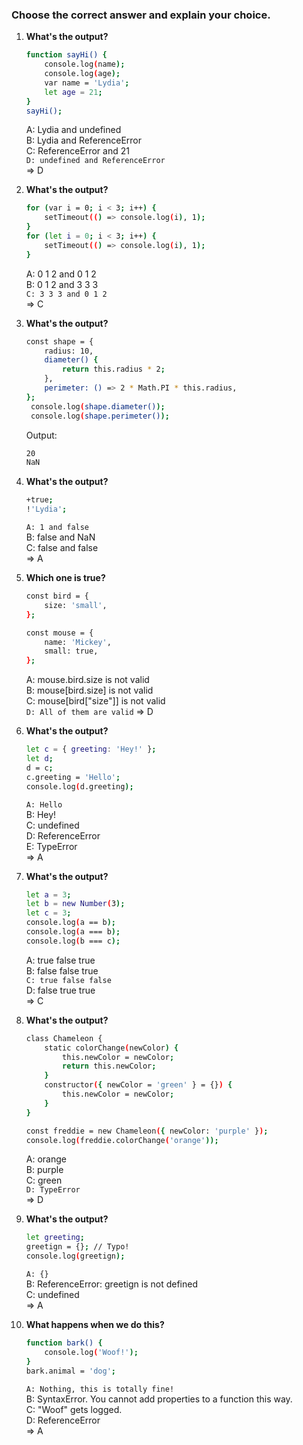 ### Choose the correct answer and explain your choice.

1. **What's the output?**

   ```bash
   function sayHi() {
       console.log(name);
       console.log(age);
       var name = 'Lydia';
       let age = 21;
   }
   sayHi();
   ```

   A: Lydia and undefined <br />
   B: Lydia and ReferenceError <br />
   C: ReferenceError and 21 <br />
   `D: undefined and ReferenceError` <br />
   => D

2. **What's the output?**

   ```bash
   for (var i = 0; i < 3; i++) {
       setTimeout(() => console.log(i), 1);
   }
   for (let i = 0; i < 3; i++) {
       setTimeout(() => console.log(i), 1);
   }
   ```

   A: 0 1 2 and 0 1 2 <br />
   B: 0 1 2 and 3 3 3 <br />
   `C: 3 3 3 and 0 1 2` <br />
   => C

3. **What's the output?**

   ```bash
   const shape = {
       radius: 10,
       diameter() {
           return this.radius * 2;
       },
       perimeter: () => 2 * Math.PI * this.radius,
   };
    console.log(shape.diameter());
    console.log(shape.perimeter());
   ```

   Output:

   ```bash
   20
   NaN
   ```

4. **What's the output?**

   ```bash
   +true;
   !'Lydia';
   ```

   `A: 1 and false` <br />
   B: false and NaN <br />
   C: false and false <br />
   => A

5. **Which one is true?**

   ```bash
   const bird = {
       size: 'small',
   };

   const mouse = {
       name: 'Mickey',
       small: true,
   };
   ```

   A: mouse.bird.size is not valid <br />
   B: mouse[bird.size] is not valid <br />
   C: mouse[bird["size"]] is not valid <br />
   `D: All of them are valid`
   => D

6. **What's the output?**

   ```bash
   let c = { greeting: 'Hey!' };
   let d;
   d = c;
   c.greeting = 'Hello';
   console.log(d.greeting);
   ```

   `A: Hello` <br />
   B: Hey! <br />
   C: undefined <br />
   D: ReferenceError <br />
   E: TypeError <br />
   => A

7. **What's the output?**

   ```bash
   let a = 3;
   let b = new Number(3);
   let c = 3;
   console.log(a == b);
   console.log(a === b);
   console.log(b === c);
   ```

   A: true false true <br />
   B: false false true <br />
   `C: true false false` <br />
   D: false true true <br />
   => C

8. **What's the output?**

   ```bash
   class Chameleon {
       static colorChange(newColor) {
           this.newColor = newColor;
           return this.newColor;
       }
       constructor({ newColor = 'green' } = {}) {
           this.newColor = newColor;
       }
   }

   const freddie = new Chameleon({ newColor: 'purple' });
   console.log(freddie.colorChange('orange'));
   ```

   A: orange <br />
   B: purple <br />
   C: green <br />
   `D: TypeError` <br />
   => D

9. **What's the output?**

   ```bash
   let greeting;
   greetign = {}; // Typo!
   console.log(greetign);
   ```

   `A: {}` <br />
   B: ReferenceError: greetign is not defined <br />
   C: undefined <br />
   => A

10. **What happens when we do this?**

    ```bash
    function bark() {
        console.log('Woof!');
    }
    bark.animal = 'dog';
    ```

    `A: Nothing, this is totally fine!` <br />
    B: SyntaxError. You cannot add properties to a function this way. <br />
    C: "Woof" gets logged. <br />
    D: ReferenceError <br />
    => A
